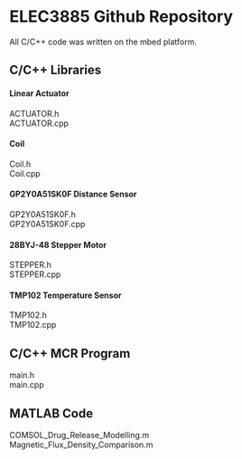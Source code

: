 # ELEC3885 Github Repository
All C/C++ code was written on the mbed platform.

## C/C++ Libraries

#### Linear Actuator <br />
  ACTUATOR.h <br />
  ACTUATOR.cpp <br />
#### Coil <br />
  Coil.h <br />
  Coil.cpp <br />
#### GP2Y0A51SK0F Distance Sensor <br />
  GP2Y0A51SK0F.h <br />
  GP2Y0A51SK0F.cpp <br />
#### 28BYJ-48 Stepper Motor <br />
  STEPPER.h <br />
  STEPPER.cpp <br />
#### TMP102 Temperature Sensor <br />
  TMP102.h <br />
  TMP102.cpp <br />

## C/C++ MCR Program
main.h <br />
main.cpp <br />

## MATLAB Code
COMSOL_Drug_Release_Modelling.m <br />
Magnetic_Flux_Density_Comparison.m <br />



